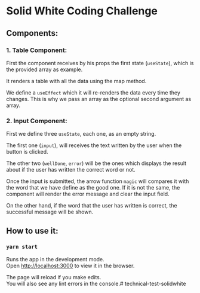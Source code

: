 # Solid White Coding Challenge

## Components:

### 1. Table Component:

First the component receives by his props the first state (```useState```), which is the provided array as example.

It renders a table with all the data using the map method.

We define a ```useEffect``` which it will re-renders the data every time they changes. This is why we pass an array as the optional second argument as array.

### 2. Input Component:

First we define three ```useState```, each one, as an empty string.

The first one (```input```), will receives the text written by the user when the button is clicked.

The other two (```wellDone```, ```error```) will be the ones which displays the result about if the user has written the correct word or not.

Once the input is submitted, the arrow function ```magic``` will compares it with the word that we have define as the good one. If it is not the same, the component will render the error message and clear the input field.

On the other hand, if the word that the user has written is correct, the successful message will be shown.

## How to use it:

### `yarn start`

Runs the app in the development mode.\
Open [http://localhost:3000](http://localhost:3000) to view it in the browser.

The page will reload if you make edits.\
You will also see any lint errors in the console.# technical-test-solidwhite
